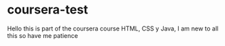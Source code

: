 # coursera-test
Hello this is part of the coursera course HTML, CSS y Java, I am new to all this so have me patience

